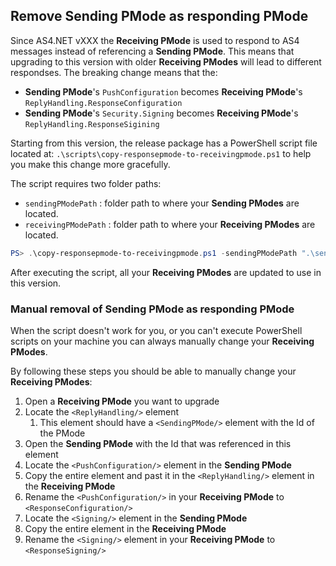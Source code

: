 ## Remove Sending PMode as responding PMode

Since <span>AS4.NET</span> vXXX the **Receiving PMode** is used to respond to AS4 messages instead of referencing a **Sending PMode**.
This means that upgrading to this version with older **Receiving PModes** will lead to different respondses. The breaking change means that the:

- **Sending PMode**'s `PushConfiguration` becomes **Receiving PMode**'s `ReplyHandling.ResponseConfiguration`
- **Sending PMode**'s `Security.Signing` becomes **Receiving PMode**'s `ReplyHandling.ResponseSigining`

Starting from this version, the release package has a PowerShell script file located at: `.\scripts\copy-responsepmode-to-receivingpmode.ps1` to help you make this change more gracefully.

The script requires two folder paths:

- `sendingPModePath` : folder path to where your **Sending PModes** are located.
- `receivingPModePath` : folder path to where your **Receiving PModes** are located.

```powershell
PS> .\copy-responsepmode-to-receivingpmode.ps1 -sendingPModePath ".\send-pmodes" -receivingPModePath ".\receive-pmodes"
```

After executing the script, all your **Receiving PModes** are updated to use in this version.

### Manual removal of Sending PMode as responding PMode

When the script doesn't work for you, or you can't execute PowerShell scripts on your machine you can always manually change your **Receiving PModes**.

By following these steps you should be able to manually change your **Receiving PModes**:

1. Open a **Receiving PMode** you want to upgrade
2. Locate the `<ReplyHandling/>` element
   1. This element should have a `<SendingPMode/>` element with the Id of the PMode
3. Open the **Sending PMode** with the Id that was referenced in this element
4. Locate the `<PushConfiguration/>` element in the **Sending PMode**
5. Copy the entire element and past it in the `<ReplyHandling/>` element in the **Receiving PMode**
6. Rename the `<PushConfiguration/>` in your **Receiving PMode** to `<ResponseConfiguration/>`
7. Locate the `<Signing/>` element in the **Sending PMode**
8. Copy the entire element in the **Receiving PMode**
9. Rename the `<Signing/>` element in your **Receiving PMode** to `<ResponseSigning/>`
